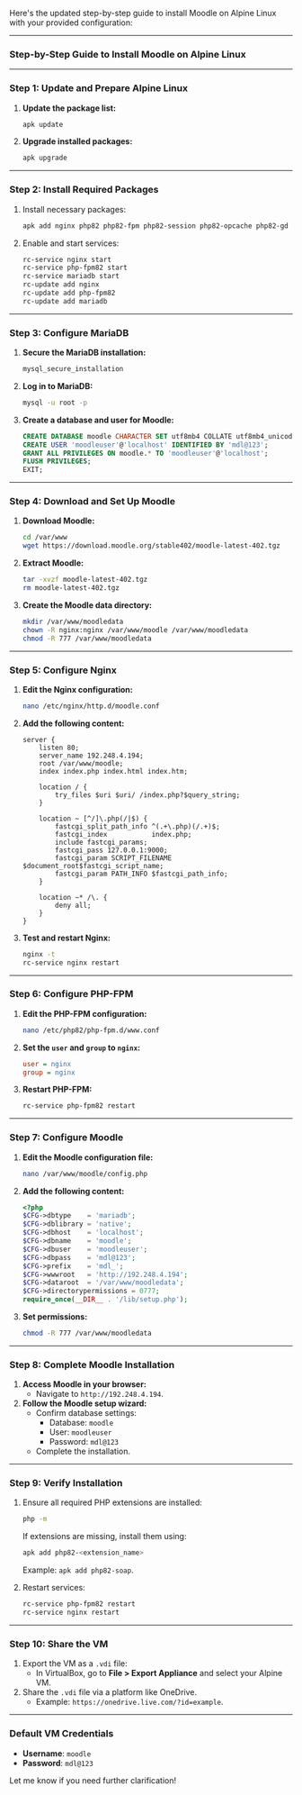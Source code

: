 Here's the updated step-by-step guide to install Moodle on Alpine Linux with your provided configuration:

---

### **Step-by-Step Guide to Install Moodle on Alpine Linux**

---

### **Step 1: Update and Prepare Alpine Linux**

1. **Update the package list:**
   ```bash
   apk update
   ```
2. **Upgrade installed packages:**
   ```bash
   apk upgrade
   ```

---

### **Step 2: Install Required Packages**

1. Install necessary packages:
   ```bash
   apk add nginx php82 php82-fpm php82-session php82-opcache php82-gd php82-mysqli php82-pdo_mysql php82-xmlreader php82-ctype php82-zip php82-soap php82-intl php82-xmlrpc php82-mbstring php82-json php82-curl php82-tokenizer mariadb mariadb-client wget
   ```
2. Enable and start services:
   ```bash
   rc-service nginx start
   rc-service php-fpm82 start
   rc-service mariadb start
   rc-update add nginx
   rc-update add php-fpm82
   rc-update add mariadb
   ```

---

### **Step 3: Configure MariaDB**

1. **Secure the MariaDB installation:**
   ```bash
   mysql_secure_installation
   ```
2. **Log in to MariaDB:**
   ```bash
   mysql -u root -p
   ```
3. **Create a database and user for Moodle:**
   ```sql
   CREATE DATABASE moodle CHARACTER SET utf8mb4 COLLATE utf8mb4_unicode_ci;
   CREATE USER 'moodleuser'@'localhost' IDENTIFIED BY 'mdl@123';
   GRANT ALL PRIVILEGES ON moodle.* TO 'moodleuser'@'localhost';
   FLUSH PRIVILEGES;
   EXIT;
   ```

---

### **Step 4: Download and Set Up Moodle**

1. **Download Moodle:**
   ```bash
   cd /var/www
   wget https://download.moodle.org/stable402/moodle-latest-402.tgz
   ```
2. **Extract Moodle:**
   ```bash
   tar -xvzf moodle-latest-402.tgz
   rm moodle-latest-402.tgz
   ```
3. **Create the Moodle data directory:**
   ```bash
   mkdir /var/www/moodledata
   chown -R nginx:nginx /var/www/moodle /var/www/moodledata
   chmod -R 777 /var/www/moodledata
   ```

---

### **Step 5: Configure Nginx**

1. **Edit the Nginx configuration:**
   ```bash
   nano /etc/nginx/http.d/moodle.conf
   ```
2. **Add the following content:**
   ```nginx
   server {
       listen 80;
       server_name 192.248.4.194;
       root /var/www/moodle;
       index index.php index.html index.htm;

       location / {
           try_files $uri $uri/ /index.php?$query_string;
       }

       location ~ [^/]\.php(/|$) {
           fastcgi_split_path_info ^(.+\.php)(/.+)$;
           fastcgi_index           index.php;
           include fastcgi_params;
           fastcgi_pass 127.0.0.1:9000;
           fastcgi_param SCRIPT_FILENAME $document_root$fastcgi_script_name;
           fastcgi_param PATH_INFO $fastcgi_path_info;
       }

       location ~* /\. {
           deny all;
       }
   }
   ```
3. **Test and restart Nginx:**
   ```bash
   nginx -t
   rc-service nginx restart
   ```

---

### **Step 6: Configure PHP-FPM**

1. **Edit the PHP-FPM configuration:**
   ```bash
   nano /etc/php82/php-fpm.d/www.conf
   ```
2. **Set the `user` and `group` to `nginx`:**
   ```ini
   user = nginx
   group = nginx
   ```
3. **Restart PHP-FPM:**
   ```bash
   rc-service php-fpm82 restart
   ```

---

### **Step 7: Configure Moodle**

1. **Edit the Moodle configuration file:**
   ```bash
   nano /var/www/moodle/config.php
   ```
2. **Add the following content:**
   ```php
   <?php
   $CFG->dbtype    = 'mariadb';
   $CFG->dblibrary = 'native';
   $CFG->dbhost    = 'localhost';
   $CFG->dbname    = 'moodle';
   $CFG->dbuser    = 'moodleuser';
   $CFG->dbpass    = 'mdl@123';
   $CFG->prefix    = 'mdl_';
   $CFG->wwwroot   = 'http://192.248.4.194';
   $CFG->dataroot  = '/var/www/moodledata';
   $CFG->directorypermissions = 0777;
   require_once(__DIR__ . '/lib/setup.php');
   ```
3. **Set permissions:**
   ```bash
   chmod -R 777 /var/www/moodledata
   ```

---

### **Step 8: Complete Moodle Installation**

1. **Access Moodle in your browser:**
   - Navigate to `http://192.248.4.194`.
2. **Follow the Moodle setup wizard:**
   - Confirm database settings:
     - Database: `moodle`
     - User: `moodleuser`
     - Password: `mdl@123`
   - Complete the installation.

---

### **Step 9: Verify Installation**

1. Ensure all required PHP extensions are installed:
   ```bash
   php -m
   ```
   If extensions are missing, install them using:
   ```bash
   apk add php82-<extension_name>
   ```
   Example: `apk add php82-soap`.

2. Restart services:
   ```bash
   rc-service php-fpm82 restart
   rc-service nginx restart
   ```

---

### **Step 10: Share the VM**

1. Export the VM as a `.vdi` file:
   - In VirtualBox, go to **File > Export Appliance** and select your Alpine VM.
2. Share the `.vdi` file via a platform like OneDrive.
   - Example: `https://onedrive.live.com/?id=example`.

---

### **Default VM Credentials**

- **Username**: `moodle`
- **Password**: `mdl@123`

Let me know if you need further clarification!
